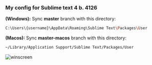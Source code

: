 ### My config for Sublime text 4 b. 4126

**(Windows):** Sync **master** branch with this directory:

```sh
C:\Users\{username}\AppData\Roaming\Sublime Text\Packages\User
```

**(Macos):** Sync **master-macos** branch with this directory:

```sh
~/Library/Application Support/Sublime Text/Packages/User
```


![winscreen](https://sun9-51.userapi.com/impg/d-8Vs3W7qPV91T1wNak_Odl1RcltiQZ97YR3OA/gnYBYu03frg.jpg?size=1891x1029&quality=96&sign=561d6a1ee8fa43a6660488ca859550fc&type=album)
